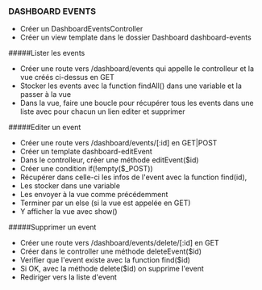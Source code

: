 ### DASHBOARD EVENTS
- Créer un DashboardEventsController
- Créer un view template dans le dossier Dashboard dashboard-events

#####Lister les events
- Créer une route vers /dashboard/events qui appelle le controlleur et la vue créés ci-dessus en GET
- Stocker les events avec la function findAll() dans une variable et la passer à la vue
- Dans la vue, faire une boucle pour récupérer tous les events dans une liste avec pour chacun un lien editer et supprimer

#####Editer un event
- Créer une route vers /dashboard/events/[:id] en GET|POST
- Créer un template dashboard-editEvent
- Dans le controlleur, créer une méthode editEvent($id)
- Créer une condition if(!empty($_POST))
- Récupérer dans celle-ci les infos de l'event avec la function find(id), 
- Les stocker dans une variable
- Les envoyer à la vue comme précédemment
- Terminer par un else (si la vue est appelée en GET)
- Y afficher la vue avec show()

#####Supprimer un event
- Créer une route vers /dashboard/events/delete/[:id] en GET
- Créer dans le controller une méthode deleteEvent($id)
- Verifier que l'event existe avec la function find($id)
- Si OK, avec la méthode delete($id) on supprime l'event
- Rediriger vers la liste d'event